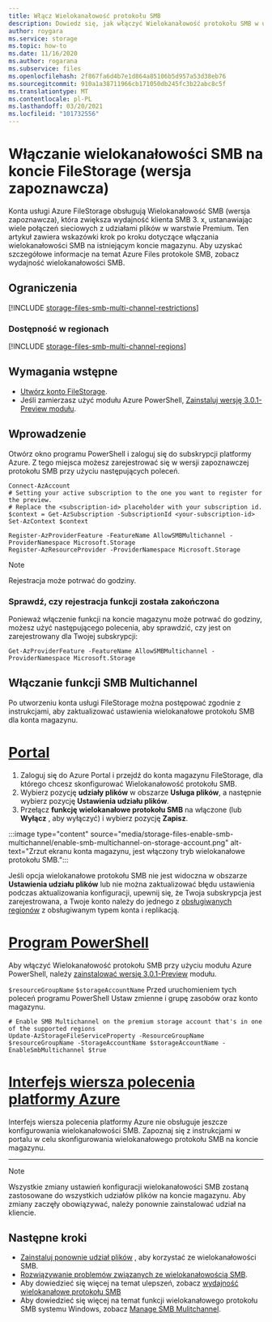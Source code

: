 ```yaml
---
title: Włącz Wielokanałowość protokołu SMB
description: Dowiedz się, jak włączyć Wielokanałowość protokołu SMB w udziałach plików platformy Azure w warstwie Premium.
author: roygara
ms.service: storage
ms.topic: how-to
ms.date: 11/16/2020
ms.author: rogarana
ms.subservice: files
ms.openlocfilehash: 2f867fa6d4b7e1d864a85106b5d957a53d38eb76
ms.sourcegitcommit: 910a1a38711966cb171050db245fc3b22abc8c5f
ms.translationtype: MT
ms.contentlocale: pl-PL
ms.lasthandoff: 03/20/2021
ms.locfileid: "101732556"
---
```

# <a name="enable-smb-multichannel-on-a-filestorage-account-preview"></a>Włączanie wielokanałowości SMB na koncie FileStorage (wersja zapoznawcza) 

Konta usługi Azure FileStorage obsługują Wielokanałowość SMB (wersja zapoznawcza), która zwiększa wydajność klienta SMB 3. x, ustanawiając wiele połączeń sieciowych z udziałami plików w warstwie Premium. Ten artykuł zawiera wskazówki krok po kroku dotyczące włączania wielokanałowości SMB na istniejącym koncie magazynu. Aby uzyskać szczegółowe informacje na temat Azure Files protokole SMB, zobacz wydajność wielokanałowości SMB.

## <a name="limitations"></a>Ograniczenia

[!INCLUDE [storage-files-smb-multi-channel-restrictions](../../../includes/storage-files-smb-multi-channel-restrictions.md)]

### <a name="regional-availability"></a>Dostępność w regionach

[!INCLUDE [storage-files-smb-multi-channel-regions](../../../includes/storage-files-smb-multi-channel-regions.md)]

## <a name="prerequisites"></a>Wymagania wstępne

- [Utwórz konto FileStorage](./storage-how-to-create-file-share.md).
- Jeśli zamierzasz użyć modułu Azure PowerShell, [Zainstaluj wersję 3.0.1-Preview modułu](https://www.powershellgallery.com/packages/Az.Storage/3.0.1-preview).

## <a name="getting-started"></a>Wprowadzenie

Otwórz okno programu PowerShell i zaloguj się do subskrypcji platformy Azure. Z tego miejsca możesz zarejestrować się w wersji zapoznawczej protokołu SMB przy użyciu następujących poleceń.

```azurepowershell
Connect-AzAccount
# Setting your active subscription to the one you want to register for the preview. 
# Replace the <subscription-id> placeholder with your subscription id. 
$context = Get-AzSubscription -SubscriptionId <your-subscription-id> 
Set-AzContext $context

Register-AzProviderFeature -FeatureName AllowSMBMultichannel -ProviderNamespace Microsoft.Storage 
Register-AzResourceProvider -ProviderNamespace Microsoft.Storage 
```

> [!NOTE]
> Rejestracja może potrwać do godziny.

### <a name="verify-that-feature-registration-is-complete"></a>Sprawdź, czy rejestracja funkcji została zakończona

Ponieważ włączenie funkcji na koncie magazynu może potrwać do godziny, możesz użyć następującego polecenia, aby sprawdzić, czy jest on zarejestrowany dla Twojej subskrypcji:

```azurepowershell
Get-AzProviderFeature -FeatureName AllowSMBMultichannel -ProviderNamespace Microsoft.Storage
```


## <a name="enable-smb-multichannel"></a>Włączanie funkcji SMB Multichannel 
Po utworzeniu konta usługi FileStorage można postępować zgodnie z instrukcjami, aby zaktualizować ustawienia wielokanałowe protokołu SMB dla konta magazynu.

# <a name="portal"></a>[Portal](#tab/azure-portal)
1. Zaloguj się do Azure Portal i przejdź do konta magazynu FileStorage, dla którego chcesz skonfigurować Wielokanałowość protokołu SMB.
1. Wybierz pozycję **udziały plików** w obszarze **Usługa plików**, a następnie wybierz pozycję **Ustawienia udziału plików**.
1. Przełącz **funkcję** **wielokanałowe protokołu SMB** na włączone (lub **Wyłącz** , aby wyłączyć) i wybierz pozycję **Zapisz**.

:::image type="content" source="media/storage-files-enable-smb-multichannel/enable-smb-multichannel-on-storage-account.png" alt-text="Zrzut ekranu konta magazynu, jest włączony tryb wielokanałowe protokołu SMB.":::

Jeśli opcja wielokanałowe protokołu SMB nie jest widoczna w obszarze **Ustawienia udziału plików** lub nie można zaktualizować błędu ustawienia podczas aktualizowania konfiguracji, upewnij się, że Twoja subskrypcja jest zarejestrowana, a Twoje konto należy do jednego z [obsługiwanych regionów](#regional-availability) z obsługiwanym typem konta i replikacją.

# <a name="powershell"></a>[Program PowerShell](#tab/azure-powershell)

Aby włączyć Wielokanałowość protokołu SMB przy użyciu modułu Azure PowerShell, należy [zainstalować wersję 3.0.1-Preview](https://www.powershellgallery.com/packages/Az.Storage/3.0.1-preview) modułu.

`$resourceGroupName` `$storageAccountName` Przed uruchomieniem tych poleceń programu PowerShell Ustaw zmienne i grupę zasobów oraz konto magazynu.

```azurepowershell
# Enable SMB Multichannel on the premium storage account that's in one of the supported regions
Update-AzStorageFileServiceProperty -ResourceGroupName $resourceGroupName -StorageAccountName $storageAccountName -EnableSmbMultichannel $true 
```

# <a name="azure-cli"></a>[Interfejs wiersza polecenia platformy Azure](#tab/azure-cli)
Interfejs wiersza polecenia platformy Azure nie obsługuje jeszcze konfigurowania wielokanałowości SMB. Zapoznaj się z instrukcjami w portalu w celu skonfigurowania wielokanałowego protokołu SMB na koncie magazynu.

---

> [!NOTE]
> Wszystkie zmiany ustawień konfiguracji wielokanałowości SMB zostaną zastosowane do wszystkich udziałów plików na koncie magazynu. Aby zmiany zaczęły obowiązywać, należy ponownie zainstalować udział na kliencie.


## <a name="next-steps"></a>Następne kroki 

- [Zainstaluj ponownie udział plików](storage-how-to-use-files-windows.md) , aby korzystać ze wielokanałowości SMB.
- [Rozwiązywanie problemów związanych ze wielokanałowością SMB](storage-troubleshooting-files-performance.md#smb-multichannel-option-not-visible-under-file-share-settings).
- Aby dowiedzieć się więcej na temat ulepszeń, zobacz [wydajność wielokanałowe protokołu SMB](storage-files-smb-multichannel-performance.md)
 - Aby dowiedzieć się więcej na temat funkcji wielokanałowego protokołu SMB systemu Windows, zobacz [Manage SMB Mulitchannel](/azure-stack/hci/manage/manage-smb-multichannel).